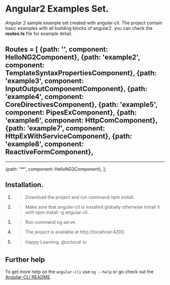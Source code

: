 # Angular2 Examples Set.
*Angular 2* sample example set created with angular-cli. The project contain basic examples with all building blocks of angular2. you can check the **routes.ts** file for example detail. </br>

Routes = [
  {path: '', component: HelloNG2Component},
  {path: 'example2', component: TemplateSyntaxPropertiesComponent},
  {path: 'example3', component: InputOutputComponentComponent},
  {path: 'example4', component: CoreDirectivesComponent},
  {path: 'example5', component: PipesExComponent},
  {path: 'example6', component: HttpComComponent},
  {path: 'example7', component: HttpExWithServiceComponent},
  {path: 'example8', component: ReactiveFormComponent},
   ---------------
   ---------------
  {path: '**', component: HelloNG2Component},
];

## **Installation**.
1. > Download the project and run command npm install.
2. > Make sure that angular-cli is installed globally otherwise install it with npm install -g angular-cli.
3. > Run command ng serve.
4. > The project is available at http://localhost:4200.
5. > Happy Learning. @octocat :+1:

## **Further help**

To get more help on the `angular-cli` use `ng --help` or go check out the [Angular-CLI README](https://github.com/angular/angular-cli/blob/master/README.md).
